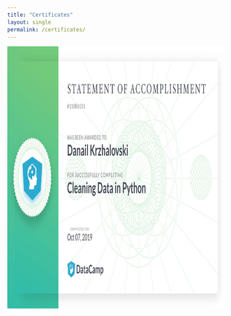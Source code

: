 ```yaml
---
title: "Certificates"
layout: single
permalink: /certificates/
---
```


<img src="/images/Statements/data_cleaning_python.pdf-1.jpg" width="500" height="600">